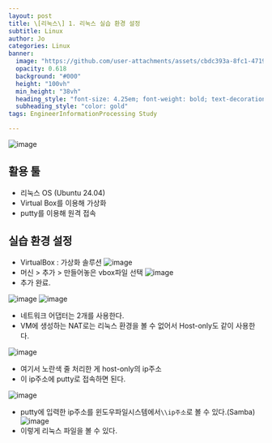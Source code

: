 ```yaml
---
layout: post
title: \[리눅스\] 1. 리눅스 실습 환경 설정
subtitle: Linux
author: Jo
categories: Linux
banner:
  image: "https://github.com/user-attachments/assets/cbdc393a-8fc1-4719-b5c6-8ee3b4453099"
  opacity: 0.618
  background: "#000"
  height: "100vh"
  min_height: "38vh"
  heading_style: "font-size: 4.25em; font-weight: bold; text-decoration: underline"
  subheading_style: "color: gold"
tags: EngineerInformationProcessing Study

---
```


![image](https://github.com/user-attachments/assets/cbdc393a-8fc1-4719-b5c6-8ee3b4453099)

## 활용 툴
- 리눅스 OS (Ubuntu 24.04)
- Virtual Box를 이용해 가상화
- putty를 이용해 원격 접속

## 실습 환경 설정

- VirtualBox : 가상화 솔루션
![image](https://github.com/user-attachments/assets/680bfddc-03b3-4b8c-a68f-3f2728c91171)
- 머신 > 추가 > 만들어놓은 vbox파일 선택
![image](https://github.com/user-attachments/assets/8fa4fee1-4e14-4c13-9123-5c439586d2a2)
- 추가 완료.

![image](https://github.com/user-attachments/assets/0ae37c3d-4eef-41b7-bdd4-050d6a4a7a32)
![image](https://github.com/user-attachments/assets/7c56a977-68e3-499b-8c8b-4db44a703053)
- 네트워크 어댑터는 2개를 사용한다.
- VM에 생성하는 NAT로는 리눅스 환경을 볼 수 없어서 Host-only도 같이 사용한다.

![image](https://github.com/user-attachments/assets/56c764ad-f0e2-4603-933d-0848a2f5d24e)
- 여기서 노란색 줄 처리한 게 host-only의 ip주소
- 이 ip주소에 putty로 접속하면 된다.

![image](https://github.com/user-attachments/assets/6e50a4f2-e9ea-4237-adda-89c3869cdf86)
- putty에 입력한 ip주소를 윈도우파일시스템에서``\\ip주소``로 볼 수 있다.(Samba)
![image](https://github.com/user-attachments/assets/87b39e0e-9784-4c8c-979f-ad33f63c8bf8)
- 이렇게 리눅스 파일을 볼 수 있다.






